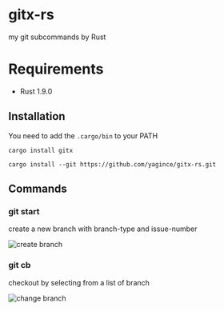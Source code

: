 # gitx-rs

my git subcommands by Rust

# Requirements

- Rust 1.9.0

## Installation

You need to add the `.cargo/bin` to your PATH

```
cargo install gitx
```

```
cargo install --git https://github.com/yagince/gitx-rs.git
```

## Commands

### git start

create a new branch with branch-type and issue-number

![create branch](https://gyazo.com/713f7f07254e54f5ff59ab056e9ee2a1)

### git cb

checkout by selecting from a list of branch

![change branch](https://i.gyazo.com/6f30f7f61bc1c2bb4b454c676fd0635f.gif)
